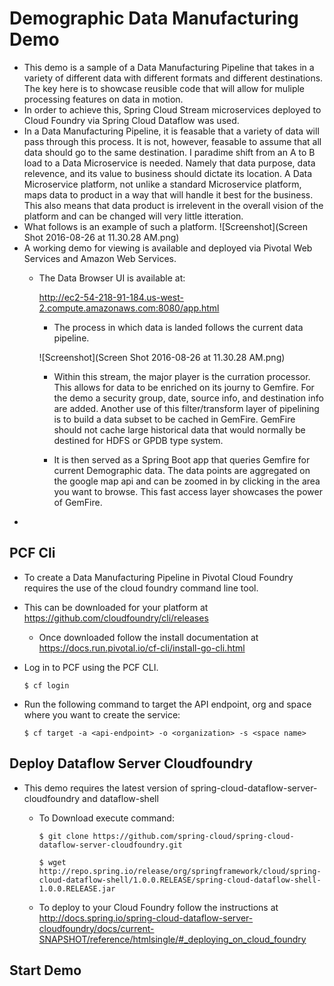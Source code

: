 # Demographic Data Manufacturing Demo
  * This demo is a sample of a Data Manufacturing Pipeline that takes in a variety of different data with different formats and different destinations. The key here is to showcase reusible code that will allow for muliple processing features on data in motion. 
  * In order to achieve this, Spring Cloud Stream microservices deployed to Cloud Foundry via Spring Cloud Dataflow was used. 
  * In a Data Manufacturing Pipeline, it is feasable that a variety of data will pass through this process. It is not, however, feasable to assume that all data should go to the same destination. I paradime shift from an A to B load to a Data Microservice is needed. Namely that data purpose, data relevence, and its value to business should dictate its location. A Data Microservice platform, not unlike a standard Microservice platform, maps data to product in a way that will handle it best for the business. This also means that data product is irrelevent in the overall vision of the platform and can be changed will very little itteration. 
  * What follows is an example of such a platform.
     ![Screenshot](Screen Shot 2016-08-26 at 11.30.28 AM.png)
  * A working demo for viewing is available and deployed via Pivotal Web Services and Amazon Web Services. 
    * The Data Browser UI is available at:
       
       http://ec2-54-218-91-184.us-west-2.compute.amazonaws.com:8080/app.html
      
      * The process in which data is landed follows the current data pipeline.
      
      ![Screenshot](Screen Shot 2016-08-26 at 11.30.28 AM.png)
      
      * Within this stream, the major player is the curration processor. This allows for data to be enriched on its journy to Gemfire. For the demo a security group, date, source info, and destination info are added. Another use of this filter/transform layer of pipelining is to build a data subset to be cached in GemFire. GemFire should not cache large historical data that would normally be destined for HDFS or GPDB type system.
      
      * It is then served as a Spring Boot app that queries Gemfire for current Demographic data. The data points are aggregated on the google map api and can be zoomed in by clicking in the area you want to browse. This fast access layer showcases the power of GemFire.
  * 
  
## PCF Cli
 * To create a Data Manufacturing Pipeline in Pivotal Cloud Foundry requires the use of the cloud foundry command line tool.
  * This can be downloaded for your platform at https://github.com/cloudfoundry/cli/releases
    * Once downloaded follow the install documentation at https://docs.run.pivotal.io/cf-cli/install-go-cli.html
  * Log in to PCF using the PCF CLI.
 
    ```$ cf login```
  * Run the following command to target the API endpoint, org and space where you want to create the service:
 
    ```$ cf target -a <api-endpoint> -o <organization> -s <space name>```
    
## Deploy Dataflow Server Cloudfoundry
  * This demo requires the latest version of spring-cloud-dataflow-server-cloudfoundry and dataflow-shell
    * To Download execute command:
    
       ```$ git clone https://github.com/spring-cloud/spring-cloud-dataflow-server-cloudfoundry.git```
       
       ```$ wget http://repo.spring.io/release/org/springframework/cloud/spring-cloud-dataflow-shell/1.0.0.RELEASE/spring-cloud-dataflow-shell-1.0.0.RELEASE.jar```
    
    * To deploy to your Cloud Foundry follow the instructions at http://docs.spring.io/spring-cloud-dataflow-server-cloudfoundry/docs/current-SNAPSHOT/reference/htmlsingle/#_deploying_on_cloud_foundry
## Start Demo
